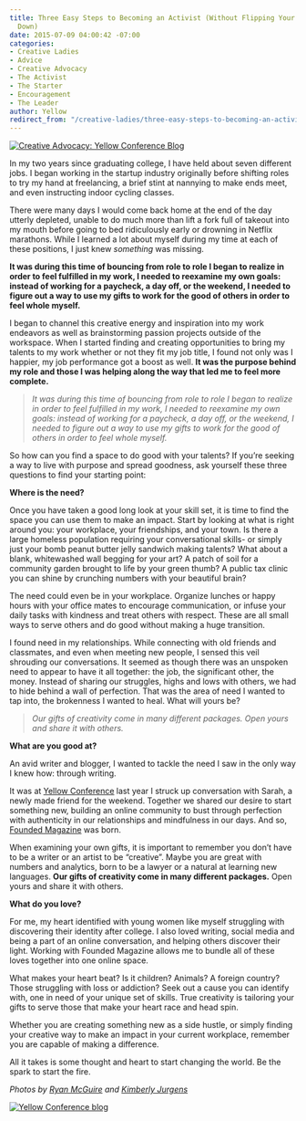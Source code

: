 ```yaml
---
title: Three Easy Steps to Becoming an Activist (Without Flipping Your World Upside
  Down)
date: 2015-07-09 04:00:42 -07:00
categories:
- Creative Ladies
- Advice
- Creative Advocacy
- The Activist
- The Starter
- Encouragement
- The Leader
author: Yellow
redirect_from: "/creative-ladies/three-easy-steps-to-becoming-an-activist-without-flipping-your-world-upside-down/"
---
```


[![Creative Advocacy: Yellow Conference Blog](https://yellow-blog-images.imgix.net/2015/07/108H.jpg)](https://yellow-blog-images.imgix.net/2015/07/108H.jpg)

In my two years since graduating college, I have held about seven different jobs. I began working in the startup industry originally before shifting roles to try my hand at freelancing, a brief stint at nannying to make ends meet, and even instructing indoor cycling classes.

There were many days I would come back home at the end of the day utterly depleted, unable to do much more than lift a fork full of takeout into my mouth before going to bed ridiculously early or drowning in Netflix marathons. While I learned a lot about myself during my time at each of these positions, I just knew _something_ was missing.

**It was during this time of bouncing from role to role I began to realize in order to feel fulfilled in my work, I needed to reexamine my own goals: instead of working for a paycheck, a day off, or the weekend, I needed to figure out a way to use my gifts to work for the good of others in order to feel whole myself.**

I began to channel this creative energy and inspiration into my work endeavors as well as brainstorming passion projects outside of the workspace. When I started finding and creating opportunities to bring my talents to my work whether or not they fit my job title, I found not only was I happier, my job performance got a boost as well. **It was the purpose behind my role and those I was helping along the way that led me to feel more complete.**

> _It was during this time of bouncing from role to role I began to realize in order to feel fulfilled in my work, I needed to reexamine my own goals: instead of working for a paycheck, a day off, or the weekend, I needed to figure out a way to use my gifts to work for the good of others in order to feel whole myself._

So how can you find a space to do good with your talents? If you’re seeking a way to live with purpose and spread goodness, ask yourself these three questions to find your starting point:

**Where is the need?**

Once you have taken a good long look at your skill set, it is time to find the space you can use them to make an impact. Start by looking at what is right around you: your workplace, your friendships, and your town. Is there a large homeless population requiring your conversational skills- or simply just your bomb peanut butter jelly sandwich making talents? What about a blank, whitewashed wall begging for your art? A patch of soil for a community garden brought to life by your green thumb? A public tax clinic you can shine by crunching numbers with your beautiful brain?

The need could even be in your workplace. Organize lunches or happy hours with your office mates to encourage communication, or infuse your daily tasks with kindness and treat others with respect. These are all small ways to serve others and do good without making a huge transition.

I found need in my relationships. While connecting with old friends and classmates, and even when meeting new people, I sensed this veil shrouding our conversations. It seemed as though there was an unspoken need to appear to have it all together: the job, the significant other, the money. Instead of sharing our struggles, highs and lows with others, we had to hide behind a wall of perfection. That was the area of need I wanted to tap into, the brokenness I wanted to heal. What will yours be?

> _Our gifts of creativity come in many different packages. Open yours and share it with others._

**What are you good at?**

An avid writer and blogger, I wanted to tackle the need I saw in the only way I knew how: through writing.

It was at [Yellow Conference](https://ti.to/yellowconference/yellow-conference-2015) last year I struck up conversation with Sarah, a newly made friend for the weekend. Together we shared our desire to start something new, building an online community to bust through perfection with authenticity in our relationships and mindfulness in our days. And so, [Founded Magazine](http://foundedmagazine.com/) was born.

When examining your own gifts, it is important to remember you don’t have to be a writer or an artist to be “creative”. Maybe you are great with numbers and analytics, born to be a lawyer or a natural at learning new languages. **Our gifts of creativity come in many different packages.** Open yours and share it with others.

**What do you love?**

For me, my heart identified with young women like myself struggling with discovering their identity after college. I also loved writing, social media and being a part of an online conversation, and helping others discover their light. Working with Founded Magazine allows me to bundle all of these loves together into one online space.

What makes your heart beat? Is it children? Animals? A foreign country? Those struggling with loss or addiction? Seek out a cause you can identify with, one in need of your unique set of skills. True creativity is tailoring your gifts to serve those that make your heart race and head spin.

Whether you are creating something new as a side hustle, or simply finding your creative way to make an impact in your current workplace, remember you are capable of making a difference.

All it takes is some thought and heart to start changing the world. Be the spark to start the fire.

_Photos by [Ryan McGuire](http://www.gratisography.com/) and [Kimberly Jurgens](http://eclecticstateofmind.com/)[  
](https://yellow-blog-images.imgix.net/2015/07/twins.jpg)_

[![Yellow Conference blog](https://yellow-blog-images.imgix.net/2015/05/Averyjohnson.jpg)](http://www.avery-johnson.com/)
